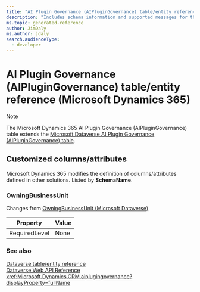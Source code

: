 ```yaml
---
title: "AI Plugin Governance (AIPluginGovernance) table/entity reference (Microsoft Dynamics 365)"
description: "Includes schema information and supported messages for the AI Plugin Governance (AIPluginGovernance) table/entity with Microsoft Dynamics 365."
ms.topic: generated-reference
author: JimDaly
ms.author: jdaly
search.audienceType: 
  - developer
---
```


# AI Plugin Governance (AIPluginGovernance) table/entity reference (Microsoft Dynamics 365)



> [!NOTE]
> The Microsoft Dynamics 365 AI Plugin Governance (AIPluginGovernance) table extends the [Microsoft Dataverse AI Plugin Governance (AIPluginGovernance) table](/power-apps/developer/data-platform/reference/entities/aiplugingovernance).



## Customized columns/attributes

Microsoft Dynamics 365 modifies the definition of columns/attributes defined in other solutions. Listed by **SchemaName**.

### <a name="BKMK_OwningBusinessUnit"></a> OwningBusinessUnit

Changes from [OwningBusinessUnit (Microsoft Dataverse)](/power-apps/developer/data-platform/reference/entities/aiplugingovernance#BKMK_OwningBusinessUnit)

|Property|Value|
|---|---|
|RequiredLevel|None|




### See also

[Dataverse table/entity reference](/power-apps/developer/data-platform/reference/about-entity-reference)  
[Dataverse Web API Reference](/power-apps/developer/data-platform/webapi/reference/about)   
<xref:Microsoft.Dynamics.CRM.aiplugingovernance?displayProperty=fullName>

